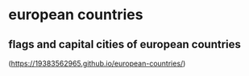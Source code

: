 # european countries
## flags and capital cities of european countries

(https://19383562965.github.io/european-countries/)
